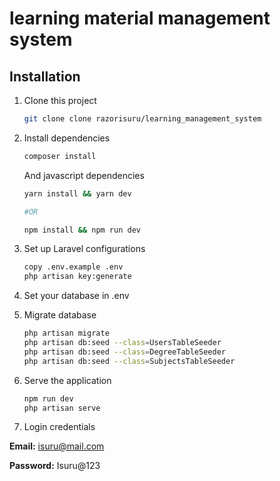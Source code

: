 # learning material management system
 
## Installation
1. Clone this project
    ```bash
    git clone clone razorisuru/learning_management_system
    ```
2. Install dependencies
    ```bash
    composer install
    ```
    And javascript dependencies
    ```bash
    yarn install && yarn dev

    #OR

    npm install && npm run dev
    ```

3. Set up Laravel configurations
    ```bash
    copy .env.example .env
    php artisan key:generate
    ```

4. Set your database in .env

5. Migrate database
    ```bash
    php artisan migrate
    php artisan db:seed --class=UsersTableSeeder
    php artisan db:seed --class=DegreeTableSeeder
    php artisan db:seed --class=SubjectsTableSeeder
    ```

6. Serve the application
    ```bash
    npm run dev
    php artisan serve
    ```

7. Login credentials

**Email:** isuru@mail.com

**Password:** Isuru@123
